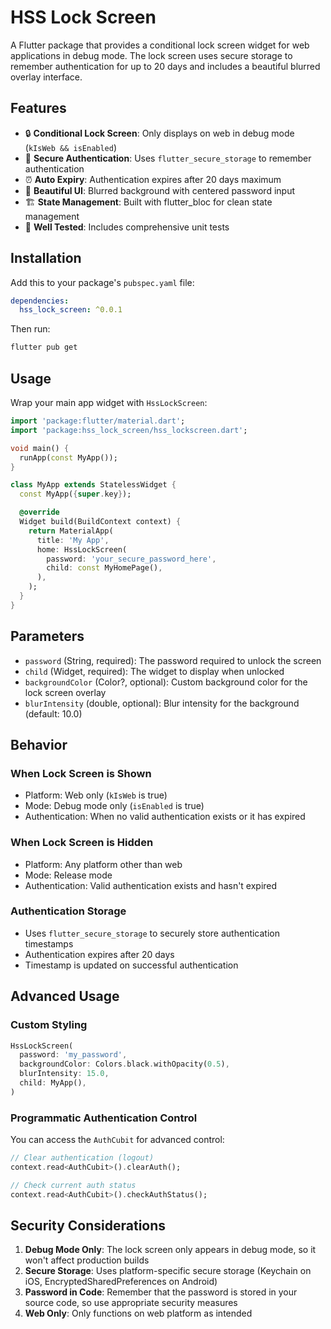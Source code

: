 <!--
This README describes the package. If you publish this package to pub.dev,
this README's contents appear on the landing page for your package.

For information about how to write a good package README, see the guide for
[writing package pages](https://dart.dev/tools/pub/writing-package-pages).

For general information about developing packages, see the Dart guide for
[creating packages](https://dart.dev/guides/libraries/create-packages)
and the Flutter guide for
[developing packages and plugins](https://flutter.dev/to/develop-packages).
-->

# HSS Lock Screen

A Flutter package that provides a conditional lock screen widget for web applications in debug mode. The lock screen uses secure storage to remember authentication for up to 20 days and includes a beautiful blurred overlay interface.

## Features

- 🔒 **Conditional Lock Screen**: Only displays on web in debug mode (`kIsWeb && isEnabled`)
- 🔐 **Secure Authentication**: Uses `flutter_secure_storage` to remember authentication
- ⏰ **Auto Expiry**: Authentication expires after 20 days maximum
- 🎨 **Beautiful UI**: Blurred background with centered password input
- 🏗️ **State Management**: Built with flutter_bloc for clean state management
- 🧪 **Well Tested**: Includes comprehensive unit tests

## Installation

Add this to your package's `pubspec.yaml` file:

```yaml
dependencies:
  hss_lock_screen: ^0.0.1
```

Then run:

```bash
flutter pub get
```

## Usage

Wrap your main app widget with `HssLockScreen`:

```dart
import 'package:flutter/material.dart';
import 'package:hss_lock_screen/hss_lockscreen.dart';

void main() {
  runApp(const MyApp());
}

class MyApp extends StatelessWidget {
  const MyApp({super.key});

  @override
  Widget build(BuildContext context) {
    return MaterialApp(
      title: 'My App',
      home: HssLockScreen(
        password: 'your_secure_password_here',
        child: const MyHomePage(),
      ),
    );
  }
}
```

## Parameters

- `password` (String, required): The password required to unlock the screen
- `child` (Widget, required): The widget to display when unlocked
- `backgroundColor` (Color?, optional): Custom background color for the lock screen overlay
- `blurIntensity` (double, optional): Blur intensity for the background (default: 10.0)

## Behavior

### When Lock Screen is Shown
- Platform: Web only (`kIsWeb` is true)
- Mode: Debug mode only (`isEnabled` is true)
- Authentication: When no valid authentication exists or it has expired

### When Lock Screen is Hidden
- Platform: Any platform other than web
- Mode: Release mode
- Authentication: Valid authentication exists and hasn't expired

### Authentication Storage
- Uses `flutter_secure_storage` to securely store authentication timestamps
- Authentication expires after 20 days
- Timestamp is updated on successful authentication

## Advanced Usage

### Custom Styling

```dart
HssLockScreen(
  password: 'my_password',
  backgroundColor: Colors.black.withOpacity(0.5),
  blurIntensity: 15.0,
  child: MyApp(),
)
```

### Programmatic Authentication Control

You can access the `AuthCubit` for advanced control:

```dart
// Clear authentication (logout)
context.read<AuthCubit>().clearAuth();

// Check current auth status
context.read<AuthCubit>().checkAuthStatus();
```

## Security Considerations

1. **Debug Mode Only**: The lock screen only appears in debug mode, so it won't affect production builds
2. **Secure Storage**: Uses platform-specific secure storage (Keychain on iOS, EncryptedSharedPreferences on Android)
3. **Password in Code**: Remember that the password is stored in your source code, so use appropriate security measures
4. **Web Only**: Only functions on web platform as intended
